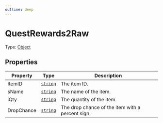 ```yaml
---
outline: deep
---
```


# QuestRewards2Raw

Type: [Object](https://developer.mozilla.org/en-US/docs/Web/JavaScript/Reference/Global_Objects/Object)


## Properties
| Property | Type | Description |
| -------- | ---- | ----------- |
| ItemID | <code><a href="https://developer.mozilla.org/en-us/docs/web/javascript/reference/global_objects/string">string</a></code> | The item ID. |
| sName | <code><a href="https://developer.mozilla.org/en-us/docs/web/javascript/reference/global_objects/string">string</a></code> | The name of the item. |
| iQty | <code><a href="https://developer.mozilla.org/en-us/docs/web/javascript/reference/global_objects/string">string</a></code> | The quantity of the item. |
| DropChance | <code><a href="https://developer.mozilla.org/en-us/docs/web/javascript/reference/global_objects/string">string</a></code> | The drop chance of the item with a percent sign. |
